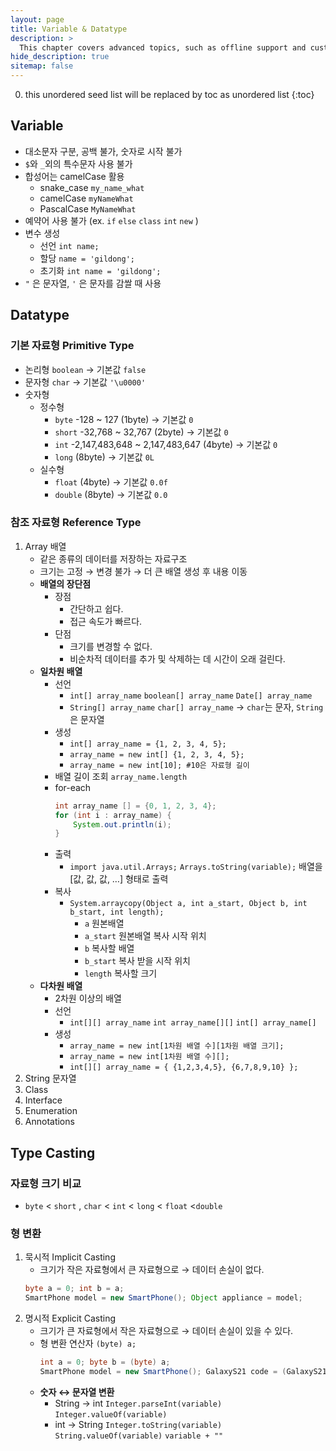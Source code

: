 ```yaml
---
layout: page
title: Variable & Datatype
description: >
  This chapter covers advanced topics, such as offline support and custom JS builds. Codings skills are recommended.
hide_description: true
sitemap: false
---
```

0. this unordered seed list will be replaced by toc as unordered list
{:toc}

## Variable
- 대소문자 구분, 공백 불가, 숫자로 시작 불가
- `$`와 `_`외의 특수문자 사용 불가
- 합성어는 camelCase 활용
    - snake_case `my_name_what`
    - camelCase `myNameWhat`
    - PascalCase `MyNameWhat`
- 예약어 사용 불가 (ex. `if` `else` `class` `int` `new` )
- 변수 생성
    - 선언 `int name;`
    - 할당 `name = 'gildong';`
    - 초기화 `int name = 'gildong';`
- `"` 은 문자열, `'` 은 문자를 감쌀 때 사용

## Datatype
### 기본 자료형 Primitive Type
- 논리형 `boolean` → 기본값 `false`
- 문자형 `char` → 기본값 `'\u0000'`
- 숫자형
    - 정수형
        - `byte` -128 ~ 127 (1byte) → 기본값 `0`
        - `short` -32,768 ~ 32,767 (2byte) → 기본값 `0`
        - `int` -2,147,483,648 ~ 2,147,483,647 (4byte) → 기본값 `0`
        - `long` (8byte) → 기본값 `0L`
    - 실수형
        - `float` (4byte) → 기본값 `0.0f`
        - `double` (8byte) → 기본값 `0.0`

### 참조 자료형 Reference Type
1. Array 배열
    - 같은 종류의 데이터를 저장하는 자료구조
    - 크기는 고정 → 변경 불가 → 더 큰 배열 생성 후 내용 이동
    - **배열의 장단점**
        - 장점
            - 간단하고 쉽다.
            - 접근 속도가 빠르다.
        - 단점
            - 크기를 변경할 수 없다.
            - 비순차적 데이터를 추가 및 삭제하는 데 시간이 오래 걸린다.
    - **일차원 배열**
        - 선언
            - `int[] array_name` `boolean[] array_name` `Date[] array_name`
            - `String[] array_name` `char[] array_name` → `char`는 문자, `String`은  문자열
        - 생성
            - `int[] array_name = {1, 2, 3, 4, 5};`
            - `array_name = new int[] {1, 2, 3, 4, 5};`
            - `array_name = new int[10]; #10은 자료형 길이`
        - 배열 길이 조회 `array_name.length`
        - for-each
            ```java
            int array_name [] = {0, 1, 2, 3, 4};
            for (int i : array_name) {
                System.out.println(i);
            }
            ```
        - 출력
            - `import java.util.Arrays;` `Arrays.toString(variable);` 배열을 [값, 값, 값, …] 형태로 출력
        - 복사
            - `System.arraycopy(Object a, int a_start, Object b, int b_start, int length);`
                - `a` 원본배열
                - `a_start` 원본배열 복사 시작 위치
                - `b` 복사할 배열
                - `b_start` 복사 받을 시작 위치
                - `length` 복사할 크기
    - **다차원 배열**
        - 2차원 이상의 배열
        - 선언
            - `int[][] array_name` `int array_name[][]` `int[] array_name[]`
        - 생성
            - `array_name = new int[1차원 배열 수][1차원 배열 크기];`
            - `array_name = new int[1차원 배열 수][];`
            - `int[][] array_name = { {1,2,3,4,5}, {6,7,8,9,10} };`
2. String 문자열
3. Class
4. Interface
5. Enumeration
6. Annotations

## Type Casting
### 자료형 크기 비교
- `byte` < `short` , `char` < `int`  < `long` < `float` <`double`

### 형 변환
1. 묵시적 Implicit Casting
    - 크기가 작은 자료형에서 큰 자료형으로 → 데이터 손실이 없다.
    ```java
    byte a = 0; int b = a;
    SmartPhone model = new SmartPhone(); Object appliance = model;
    ```
2. 명시적 Explicit Casting
    - 크기가 큰 자료형에서 작은 자료형으로 → 데이터 손실이 있을 수 있다.
    - 형 변환 연산자 `(byte) a;`
      ```java
      int a = 0; byte b = (byte) a;
      SmartPhone model = new SmartPhone(); GalaxyS21 code = (GalaxyS21) model;
      ```
    - **숫자 ↔ 문자열 변환**
        - String → int `Integer.parseInt(variable)` `Integer.valueOf(variable)`
        - int → String `Integer.toString(variable)` `String.valueOf(variable)` `variable + ""`
